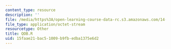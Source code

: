 ```yaml
---
content_type: resource
description: ''
file: /media/https%3A/open-learning-course-data-rc.s3.amazonaws.com/14-382-econometrics-spring-2017/15faae21bac51009b9fbedba1375e6d2_QOB.R
file_type: application/octet-stream
resourcetype: Other
title: QOB.R
uid: 15faae21-bac5-1009-b9fb-edba1375e6d2
---
```

